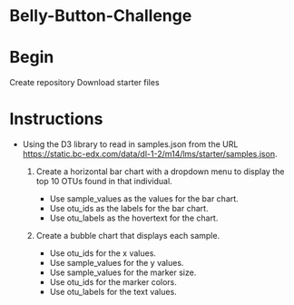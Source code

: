 # Belly-Button-Challenge
# Begin
Create repository
Download starter files

# Instructions
- Using the D3 library to read in samples.json from the URL https://static.bc-edx.com/data/dl-1-2/m14/lms/starter/samples.json.
  1.  Create a horizontal bar chart with a dropdown menu to display the top 10 OTUs found in that individual.
      - Use sample_values as the values for the bar chart.
      - Use otu_ids as the labels for the bar chart.
      - Use otu_labels as the hovertext for the chart.

  2.  Create a bubble chart that displays each sample.
      - Use otu_ids for the x values.
      - Use sample_values for the y values.
      - Use sample_values for the marker size.
      - Use otu_ids for the marker colors.
      - Use otu_labels for the text values.




